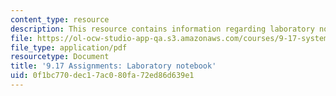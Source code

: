 ```yaml
---
content_type: resource
description: This resource contains information regarding laboratory notebook.
file: https://ol-ocw-studio-app-qa.s3.amazonaws.com/courses/9-17-systems-neuroscience-lab-spring-2013/0f1bc770dec17ac080fa72ed86d639e1_MIT9_17S13_lab_notebook.pdf
file_type: application/pdf
resourcetype: Document
title: '9.17 Assignments: Laboratory notebook'
uid: 0f1bc770-dec1-7ac0-80fa-72ed86d639e1
---
```


